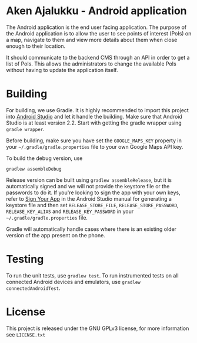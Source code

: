 # Aken Ajalukku - Android application
The Android application is the end user facing application. The purpose of the Android application is to allow the user
to see points of interest (PoIs) on a map, navigate to them and view more details about them when close enough to their location.

It should communicate to the backend CMS through an API in order to get a list of PoIs. This allows the administrators
to change the available PoIs without having to update the application itself.

# Building
For building, we use Gradle. It is highly recommended to import this project into [Android Studio](https://developer.android.com/studio/index.html) and let it handle the building. Make sure that Android Studio is at least version 2.2. Start with getting the gradle wrapper using `gradle wrapper`.

Before building, make sure you have set the `GOOGLE_MAPS_KEY` property in your `~/.gradle/gradle.properties` file to your own Google Maps API key.

To build the debug version, use
```
gradlew assembleDebug
```
Release version can be built using `gradlew assembleRelease`, but it is automatically signed and we will not provide the keystore file or the passwords to do it.
If you're looking to sign the app with your own keys, refer to [Sign Your App](https://developer.android.com/studio/publish/app-signing.html) in the Android Studio manual for
generating a keystore file and then set `RELEASE_STORE_FILE`, `RELEASE_STORE_PASSWORD`, `RELEASE_KEY_ALIAS` and `RELEASE_KEY_PASSWORD` in your `~/.gradle/gradle.properties` file.

Gradle will automatically handle cases where there is an existing older version of the app present on the phone.

# Testing
To run the unit tests, use `gradlew test`. To run instrumented tests on all connected Android devices and emulators, use `gradlew connectedAndroidTest`.

# License
This project is released under the GNU GPLv3 license, for more information see `LICENSE.txt`
